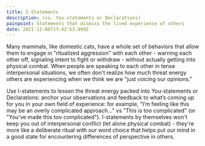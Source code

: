 ```yaml
---
title: I-Statements
description: (vs. You-statements or Declarations)
painpoint: Statements that dismiss the lived experience of others
date: 2021-12-06T17:42:53.899Z
---
```

Many mammals, like domestic cats, have a whole set of behaviors that allow them to engage in "ritualized aggression" with each other - warning each other off, signaling intent to fight or withdraw - without actually getting into physical combat. When people are speaking to each other in tense interpersonal situations, we often don't realize how much threat energy others are experiencing when we think we are "just voicing our opinions." 

Use I-statements to lessen the threat energy packed into You-statements or Declarations: anchor your observations and feedback to what’s coming up for you in your own field of experience: for example, "I’m feeling like this may be an overly complicated approach…" vs "This is too complicated" (or "You’ve made this too complicated"). I-statements by themselves won't keep you out of interpersonal conflict (let alone physical combat) - they're more like a deliberate ritual with our word choice that helps put our mind in a good state for encountering differences of perspective in others.